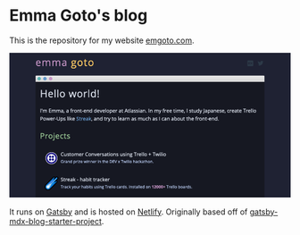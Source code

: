 # Emma Goto's blog

This is the repository for my website [emgoto.com](https://www.emgoto.com).

![](readme.png)

It runs on [Gatsby](https://www.gatsbyjs.com/) and is hosted on [Netlify](https://www.netlify.com/). Originally based off of [gatsby-mdx-blog-starter-project](https://github.com/rwieruch/gatsby-mdx-blog-starter-project).
